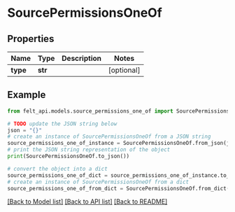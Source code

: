 # SourcePermissionsOneOf


## Properties

Name | Type | Description | Notes
------------ | ------------- | ------------- | -------------
**type** | **str** |  | [optional] 

## Example

```python
from felt_api.models.source_permissions_one_of import SourcePermissionsOneOf

# TODO update the JSON string below
json = "{}"
# create an instance of SourcePermissionsOneOf from a JSON string
source_permissions_one_of_instance = SourcePermissionsOneOf.from_json(json)
# print the JSON string representation of the object
print(SourcePermissionsOneOf.to_json())

# convert the object into a dict
source_permissions_one_of_dict = source_permissions_one_of_instance.to_dict()
# create an instance of SourcePermissionsOneOf from a dict
source_permissions_one_of_from_dict = SourcePermissionsOneOf.from_dict(source_permissions_one_of_dict)
```
[[Back to Model list]](../README.md#documentation-for-models) [[Back to API list]](../README.md#documentation-for-api-endpoints) [[Back to README]](../README.md)



